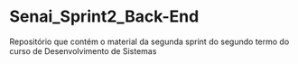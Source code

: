# Senai_Sprint2_Back-End
Repositório que contém o material da segunda sprint do segundo termo do curso de Desenvolvimento de Sistemas
